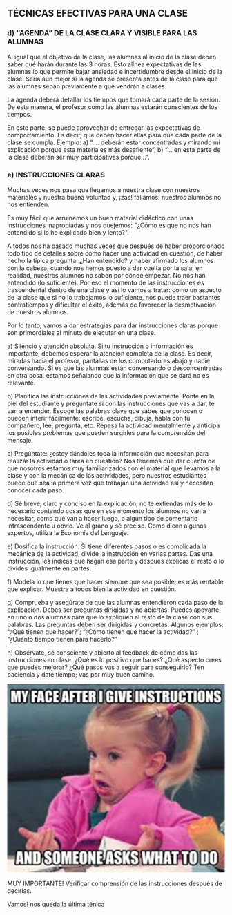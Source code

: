 ## TÉCNICAS EFECTIVAS PARA UNA CLASE

### d) “AGENDA” DE LA CLASE CLARA Y VISIBLE PARA LAS ALUMNAS

Al igual que el objetivo de la clase, las alumnas al inicio de la clase deben saber qué harán durante las 3 horas. Esto alínea expectativas de las alumnas lo que permite bajar ansiedad e incertidumbre desde el inicio de la clase. Sería aún mejor si la agenda se presenta antes de la clase para que las alumnas sepan previamente a qué vendrán a clases. 

La agenda deberá detallar los tiempos que tomará cada parte de la sesión. De esta manera, el profesor como las alumnas estarán conscientes de los tiempos.

En este parte, se puede aprovechar de entregar las expectativas de comportamiento. Es decir, qué deben hacer ellas para que cada parte de la clase se cumpla. Ejemplo: a) “.... deberán estar concentradas y mirando mi explicación porque esta materia es más desafiente”, b) “... en esta parte de la clase deberán ser muy participativas porque…”.

### e) INSTRUCCIONES  CLARAS

Muchas veces nos pasa que llegamos a nuestra clase con nuestros materiales y nuestra buena voluntad y, ¡zas! fallamos: nuestros alumnos no nos entienden.

Es muy fácil que arruinemos un buen material didáctico con unas instrucciones inapropiadas y nos quejemos: "¿Cómo es que no nos han entendido si lo he explicado bien y lento?".

A todos nos ha pasado muchas veces que después de haber proporcionado todo tipo de detalles sobre cómo hacer una actividad en cuestión, de haber hecho la típica pregunta: ¿Han entendido? y haber afirmado los alumnos con la cabeza, cuando nos hemos puesto  a dar vuelta por la sala, en realidad, nuestros alumnos no saben por dónde empezar. No nos han entendido (lo suficiente). Por eso el momento de las instrucciones es trascendental dentro de una clase y así lo vamos a tratar: como un aspecto de la clase que si no lo trabajamos lo suficiente, nos puede traer bastantes contratiempos y dificultar el éxito, además de favorecer la desmotivación de nuestros alumnos.

Por lo tanto, vamos a dar estrategias para dar instrucciones claras porque son primordiales al minuto de ejecutar en una clase. 

a) Silencio y atención absoluta. Si tu instrucción o información es importante, debemos esperar la atención completa de la clase. Es decir, miradas hacia el profesor, pantallas de los computadores abajo y nadie conversando. Si es que las alumnas están conversando o desconcentradas en otra cosa, estamos señalando que la información que se dará no es relevante. 

b) Planifica las instrucciones de las actividades previamente. Ponte en la piel del estudiante y pregúntate si con las instrucciones que vas a dar, te van a entender. Escoge las palabras clave que sabes que conocen o pueden inferir fácilmente: escribe, escucha, dibuja, habla con tu compañero, lee, pregunta, etc. Repasa la actividad mentalmente y anticipa los posibles problemas que pueden surgirles para la comprensión del mensaje.

c) Pregúntate: ¿estoy dándoles toda la información que necesitan para realizar la actividad o tarea en cuestión? Nos tenemos que dar cuenta de que nosotros estamos muy familiarizados con el material que llevamos a la clase y con la mecánica de las actividades, pero nuestros estudiantes puede que sea la primera vez que trabajan una actividad así y necesitan conocer cada paso.

d) Sé breve, claro y conciso en la explicación, no te extiendas más de lo necesario contando cosas que en ese momento los alumnos no van a necesitar, como qué van a hacer luego, o algún tipo de comentario intrascendente u obvio. Ve al grano y sé preciso. Como dicen algunos expertos, utiliza la Economía del Lenguaje.

e) Dosifica la instrucción. Si tiene diferentes pasos o es complicada la mecánica de la actividad, divide la instrucción en varias partes. Das una instrucción, les indicas que hagan esa parte y después explicas el resto o lo divides igualmente en partes.

f) Modela lo que tienes que hacer siempre que sea posible; es más rentable que explicar. Muestra a todos bien la actividad en cuestión.

g) Comprueba y asegúrate de que las alumnas entendieron cada paso de la explicación. Debes ser preguntas dirigidas y no abiertas. Puedes apoyarte en uno o dos alumnas para que lo expliquen al resto de la clase con sus palabras. Las preguntas deben ser dirigidas y concretas. Algunos ejemplos: “¿Qué tienen que hacer?”; ”¿Cómo tienen que hacer la actividad?” ; “¿Cuánto tiempo tienen para hacerlo?”

h) Obsérvate, sé consciente y abierto al feedback de cómo das las instrucciones en clase. ¿Qué es lo positivo que haces? ¿Qué aspecto crees que puedes mejorar? ¿Qué pasos vas a seguir para conseguirlo? Ten paciencia y date tiempo; vas por muy buen camino.

![Ninita](07.jpg)

MUY IMPORTANTE!
Verificar comprensión de las instrucciones después de decirlas.


[Vamos! nos queda la última ténica](06-verificacion.md)

